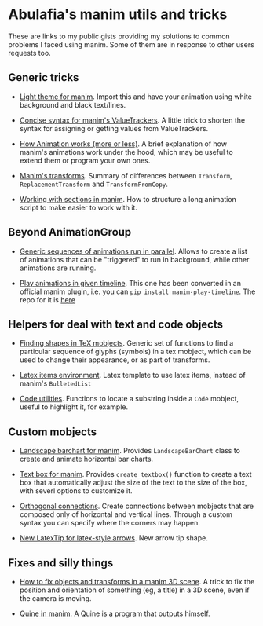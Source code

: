 # Abulafia's manim utils and tricks

These are links to my public gists providing my solutions to common problems I faced using manim. Some of them are in response to other users requests too.

## Generic tricks

* [Light theme for manim](https://gist.github.com/abul4fia/353b9a2c3d000088a82175fa64e0ce24). Import this and have your animation using white background and black text/lines.

* [Concise syntax for manim's ValueTrackers](https://gist.github.com/abul4fia/5115dbb660ad4414cb5568d6870801c0).
A little trick to shorten the syntax for assigning or getting values from ValueTrackers.

* [How Animation works (more or less)](https://gist.github.com/abul4fia/4537d5f257152b7980de4a50bda2cf53).
A brief explanation of how manim's animations work under the hood, which may be useful to extend them or program your own ones.

* [Manim's transforms](https://gist.github.com/abul4fia/a18ee1f701ba960c56ac6ed6f6246a55).
Summary of differences between `Transform`, `ReplacementTransform` and `TransformFromCopy`.

* [Working with sections in manim](https://gist.github.com/abul4fia/47a375c8899dd830ce17df5c48b388bd).
How to structure a long animation script to make easier to work with it.


## Beyond AnimationGroup

* [Generic sequences of animations run in parallel](https://gist.github.com/abul4fia/ce6a2a543ba6aaf586f60aefb3be3563).
Allows to create a list of animations that can be "triggered" to run in background, while other animations are running.

* [Play animations in given timeline](https://gist.github.com/abul4fia/edda4f8d46f00b88371882cbaa01f2d0). 
This one has been converted in an official manim plugin, i.e. you can `pip install manim-play-timeline`. The repo for it is [here](https://github.com/abul4fia/manim-play-timeline)

## Helpers for deal with text and code objects

* [Finding shapes in TeX mobjects](https://gist.github.com/abul4fia/3bbe8e0c1d19a007cad035bb8be90387).
Generic set of functions to find a particular sequence of glyphs (symbols) in a tex mobject, which can be used to change their appearance, or as part of transforms.

* [Latex items environment](https://gist.github.com/abul4fia/475577ef58e4cd3babc2028be7f960fa).
Latex template to use latex items, instead of manim's `BulletedList`

* [Code utilities](https://gist.github.com/abul4fia/b1e49ff695725c38e22969c8b8a0dc3e).
Functions to locate a substring inside a `Code` mobject, useful to highlight it, for example.

## Custom mobjects

* [Landscape barchart for manim](https://gist.github.com/abul4fia/e41aa1f1c5c16085da50d0edb956ea0b).
Provides `LandscapeBarChart` class to create and animate horizontal bar charts.

* [Text box for manim](https://gist.github.com/abul4fia/3a349b2f6893b53915cec56ebe58dad6).
Provides `create_textbox()` function to create a text box that automatically adjust the size of the text to the size of the box, with severl options to customize it.

* [Orthogonal connections](https://gist.github.com/abul4fia/fc74f5d6b0ef8243003c98c9c4c867bd). 
Create connections between mobjects that are composed only of horizontal and vertical lines. Through a custom syntax you can specify where the corners may happen.

* [New LatexTip for latex-style arrows](https://gist.github.com/abul4fia/c096930dd7cafe9b6a8c5c3723b618e0). 
New arrow tip shape.


## Fixes and silly things

* [How to fix objects and transforms in a manim 3D scene](https://gist.github.com/abul4fia/1419b181e8e3410ef78e6acc25c3df94). 
A trick to fix the position and orientation of something (eg, a title) in a 3D scene, even if the camera is moving.

* [Quine in manim](https://gist.github.com/abul4fia/58e34e140aa987539e078f85fa999fb6). 
A Quine is a program that outputs himself.
